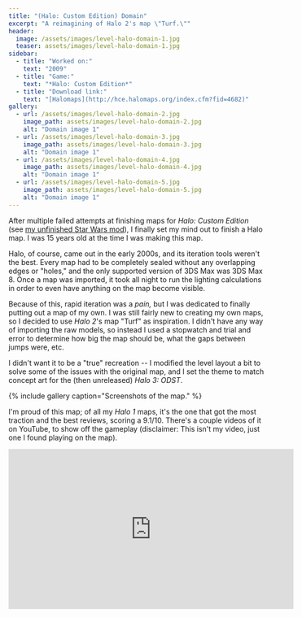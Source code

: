 ```yaml
---
title: "(Halo: Custom Edition) Domain"
excerpt: "A reimagining of Halo 2's map \"Turf.\""
header:
  image: /assets/images/level-halo-domain-1.jpg
  teaser: assets/images/level-halo-domain-1.jpg
sidebar:
  - title: "Worked on:"
    text: "2009"
  - title: "Game:"
    text: "*Halo: Custom Edition*"
  - title: "Download link:"
    text: "[Halomaps](http://hce.halomaps.org/index.cfm?fid=4682)"
gallery:
  - url: /assets/images/level-halo-domain-2.jpg
    image_path: assets/images/level-halo-domain-2.jpg
    alt: "Domain image 1"
  - url: /assets/images/level-halo-domain-3.jpg
    image_path: assets/images/level-halo-domain-3.jpg
    alt: "Domain image 1"
  - url: /assets/images/level-halo-domain-4.jpg
    image_path: assets/images/level-halo-domain-4.jpg
    alt: "Domain image 1"
  - url: /assets/images/level-halo-domain-5.jpg
    image_path: assets/images/level-halo-domain-5.jpg
    alt: "Domain image 1"
---
```


After multiple failed attempts at finishing maps for *Halo: Custom Edition* (see [my unfinished Star Wars mod](/models/star-wars)), I finally set my mind out to finish a Halo map. I was 15 years old at the time I was making this map.

Halo, of course, came out in the early 2000s, and its iteration tools weren't the best. Every map had to be completely sealed without any overlapping edges or "holes," and the only supported version of 3DS Max was 3DS Max 8. Once a map was imported, it took all night to run the lighting calculations in order to even have anything on the map become visible.

Because of this, rapid iteration was a *pain,* but I was dedicated to finally putting out a map of my own. I was still fairly new to creating my own maps, so I decided to use *Halo 2*'s map "Turf" as inspiration. I didn't have any way of importing the raw models, so instead I used a stopwatch and trial and error to determine how big the map should be, what the gaps between jumps were, etc.

I didn't want it to be a "true" recreation -- I modified the level layout a bit to solve some of the issues with the original map, and I set the theme to match concept art for the (then unreleased) *Halo 3: ODST*.

{% include gallery caption="Screenshots of the map." %}

I'm proud of this map; of all my *Halo 1* maps, it's the one that got the most traction and the best reviews, scoring a 9.1/10. There's a couple videos of it on YouTube, to show off the gameplay (disclaimer: This isn't my video, just one I found playing on the map).

<iframe width="560" height="315" src="https://www.youtube.com/embed/cjxKbWdaBKQ" frameborder="0" allow="accelerometer; autoplay; encrypted-media; gyroscope; picture-in-picture" allowfullscreen></iframe>